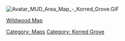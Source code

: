 ![](Avatar_MUD_Area_Map_-_Korred_Grove.GIF "Avatar_MUD_Area_Map_-_Korred_Grove.GIF")

[Wildwood Map](Wildwood_Map "wikilink")  

[Category: Maps](Category:_Maps "wikilink") [Category: Korred
Grove](Category:_Korred_Grove "wikilink")
